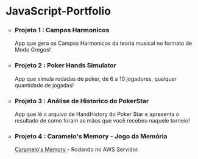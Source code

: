 # JavaScript-Portfolio
  <ul style="list-style-type:circle">
  <li> <h3> Projeto 1 : Campos Harmonicos </h3> </li>
  App que gera os Campos Harmonicos da teoria musical no formato de Modo Gregos!
  <li> <h3> Projeto 2 : Poker Hands Simulator </h3> </li>
  App que simula rodadas de poker, de 6 a 10 jogadores, qualquer quantidade de jogadas!
  <li> <h3> Projeto 3 : Análise de Historico do PokerStar </h3> </li>
  App que lê o arquivo de HandHistory do Poker Star e apresenta o resultado de como foram as mãos que você recebeu naquele torneio!
  <li> <h3> Projeto 4 : Caramelo's Memory - Jogo da Memória </h3> </li>
    <a href="http://3.137.169.88:8080/jogoMemoria" target="_blank"> Caramelo's Memory </a> - Rodando no AWS Servidor.
  </ul>
